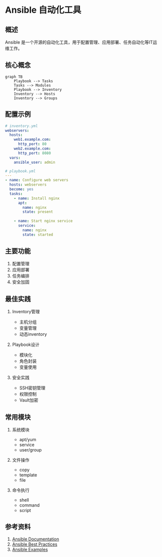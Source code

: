 # Ansible 自动化工具

## 概述
Ansible 是一个开源的自动化工具，用于配置管理、应用部署、任务自动化等IT运维工作。

## 核心概念
```mermaid
graph TB
    Playbook --> Tasks
    Tasks --> Modules
    Playbook --> Inventory
    Inventory --> Hosts
    Inventory --> Groups
```

## 配置示例
```yaml
# inventory.yml
webservers:
  hosts:
    web1.example.com:
      http_port: 80
    web2.example.com:
      http_port: 8080
  vars:
    ansible_user: admin

# playbook.yml
---
- name: Configure web servers
  hosts: webservers
  become: yes
  tasks:
    - name: Install nginx
      apt:
        name: nginx
        state: present
    
    - name: Start nginx service
      service:
        name: nginx
        state: started
```

## 主要功能
1. 配置管理
2. 应用部署
3. 任务编排
4. 安全加固

## 最佳实践
1. Inventory管理
   - 主机分组
   - 变量管理
   - 动态inventory

2. Playbook设计
   - 模块化
   - 角色封装
   - 变量使用

3. 安全实践
   - SSH密钥管理
   - 权限控制
   - Vault加密

## 常用模块
1. 系统模块
   - apt/yum
   - service
   - user/group

2. 文件操作
   - copy
   - template
   - file

3. 命令执行
   - shell
   - command
   - script

## 参考资料
1. [Ansible Documentation](https://docs.ansible.com/)
2. [Ansible Best Practices](https://docs.ansible.com/ansible/latest/user_guide/playbooks_best_practices.html)
3. [Ansible Examples](https://github.com/ansible/ansible-examples)
